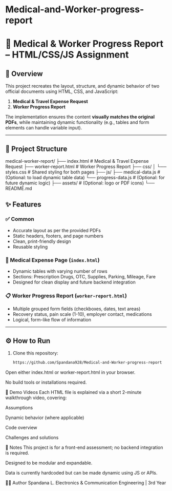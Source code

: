 # Medical-and-Worker-progress-report
# 📄 Medical & Worker Progress Report – HTML/CSS/JS Assignment

## 🔧 Overview

This project recreates the layout, structure, and dynamic behavior of two official documents using HTML, CSS, and JavaScript:

1. **Medical & Travel Expense Request**
2. **Worker Progress Report**

The implementation ensures the content **visually matches the original PDFs**, while maintaining dynamic functionality (e.g., tables and form elements can handle variable input).

---

## 📁 Project Structure

medical-worker-report/
├── index.html # Medical & Travel Expense Request 
├── worker-report.html # Worker Progress Report 
├── css/
│ └── styles.css # Shared styling for both pages 
├── js/ 
   ├── medical-data.js # (Optional: to load dynamic table data) 
   └── progress-data.js # (Optional: for future dynamic logic) 
   ├── assets/ # (Optional: logo or PDF icons)
   └── README.md


## ✨ Features

### ✅ Common
- Accurate layout as per the provided PDFs
- Static headers, footers, and page numbers
- Clean, print-friendly design
- Reusable styling

### 📄 Medical Expense Page (`index.html`)
- Dynamic tables with varying number of rows
- Sections: Prescription Drugs, OTC, Supplies, Parking, Mileage, Fare
- Designed for clean display and future backend integration

### 📋 Worker Progress Report (`worker-report.html`)
- Multiple grouped form fields (checkboxes, dates, text areas)
- Recovery status, pain scale (1-10), employer contact, medications
- Logical, form-like flow of information

---

## ⚙️ How to Run

1. Clone this repository:
   ```bash
   https://github.com/Spandana928/Medical-and-Worker-progress-report
Open either index.html or worker-report.html in your browser.

No build tools or installations required.

🎥 Demo Videos
Each HTML file is explained via a short 2-minute walkthrough video, covering:




Assumptions

Dynamic behavior (where applicable)

Code overview

Challenges and solutions

📌 Notes
This project is for a front-end assessment; no backend integration is required.

Designed to be modular and expandable.

Data is currently hardcoded but can be made dynamic using JS or APIs.

👨‍💻 Author
Spandana L.
Electronics & Communication Engineering | 3rd Year
